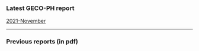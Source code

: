 ### Latest GECO-PH report

[2021-November](https://geco-ph.github.io/GECO-covid/)

***

### Previous reports (in pdf) 


